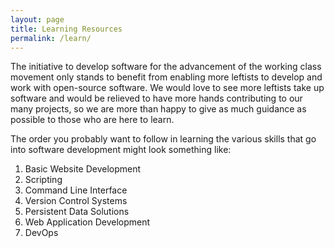```yaml
---
layout: page
title: Learning Resources
permalink: /learn/
---
```


The initiative to develop software for the advancement of the working class movement only stands to benefit
from enabling more leftists to develop and work with open-source software. We would love to see more leftists
take up software and would be relieved to have more hands contributing to our many projects, so we
are more than happy to give as much guidance as possible to those who are here to learn.

The order you probably want to follow in learning the various skills that go into software development might look
something like:

1. Basic Website Development
1. Scripting
1. Command Line Interface
1. Version Control Systems
1. Persistent Data Solutions
1. Web Application Development
1. DevOps


